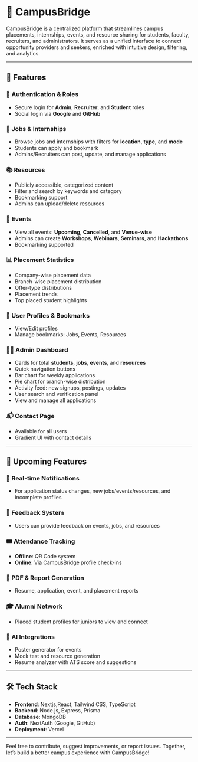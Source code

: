 # 📘 CampusBridge

CampusBridge is a centralized platform that streamlines campus placements, internships, events, and resource sharing for students, faculty, recruiters, and administrators. It serves as a unified interface to connect opportunity providers and seekers, enriched with intuitive design, filtering, and analytics.

---

## 🚀 Features

### 🔐 Authentication & Roles

* Secure login for **Admin**, **Recruiter**, and **Student** roles
* Social login via **Google** and **GitHub**

### 💼 Jobs & Internships

* Browse jobs and internships with filters for **location**, **type**, and **mode**
* Students can apply and bookmark
* Admins/Recruiters can post, update, and manage applications

### 📚 Resources

* Publicly accessible, categorized content
* Filter and search by keywords and category
* Bookmarking support
* Admins can upload/delete resources

### 🎉 Events

* View all events: **Upcoming**, **Cancelled**, and **Venue-wise**
* Admins can create **Workshops**, **Webinars**, **Seminars**, and **Hackathons**
* Bookmarking supported

### 📊 Placement Statistics

* Company-wise placement data
* Branch-wise placement distribution
* Offer-type distributions
* Placement trends
* Top placed student highlights

### 👤 User Profiles & Bookmarks

* View/Edit profiles
* Manage bookmarks: Jobs, Events, Resources

### 🧑‍💼 Admin Dashboard

* Cards for total **students**, **jobs**, **events**, and **resources**
* Quick navigation buttons
* Bar chart for weekly applications
* Pie chart for branch-wise distribution
* Activity feed: new signups, postings, updates
* User search and verification panel
* View and manage all applications

### 📬 Contact Page

* Available for all users
* Gradient UI with contact details

---

## 🧠 Upcoming Features

### 🔔 Real-time Notifications

* For application status changes, new jobs/events/resources, and incomplete profiles

### 📝 Feedback System

* Users can provide feedback on events, jobs, and resources

### 🎟️ Attendance Tracking

* **Offline**: QR Code system
* **Online**: Via CampusBridge profile check-ins

### 📄 PDF & Report Generation

* Resume, application, event, and placement reports

### 🎓 Alumni Network

* Placed student profiles for juniors to view and connect

### 🤖 AI Integrations

* Poster generator for events
* Mock test and resource generation
* Resume analyzer with ATS score and suggestions

---


## 🛠️ Tech Stack

* **Frontend**: Nextjs,React, Tailwind CSS, TypeScript
* **Backend**: Node.js, Express, Prisma
* **Database**: MongoDB
* **Auth**: NextAuth (Google, GitHub)
* **Deployment**: Vercel

---


Feel free to contribute, suggest improvements, or report issues. Together, let’s build a better campus experience with CampusBridge!
